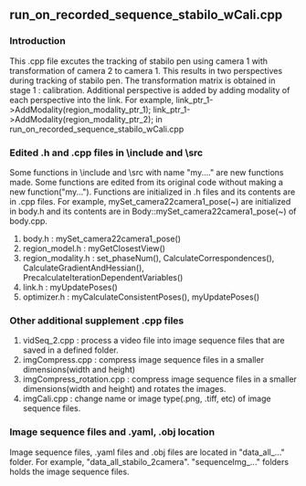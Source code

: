## run_on_recorded_sequence_stabilo_wCali.cpp

### Introduction
This .cpp file excutes the tracking of stabilo pen using camera 1 with transformation of camera 2 to camera 1. This results in two perspectives during tracking of stabilo pen. The transformation matrix is obtained in stage 1 : calibration. 
Additional perspective is added by adding modality of each perspective into the link. For example, 
link_ptr_1->AddModality(region_modality_ptr_1);
link_ptr_1->AddModality(region_modality_ptr_2);
in run_on_recorded_sequence_stabilo_wCali.cpp

### Edited .h and .cpp files in \include and \src
Some functions in \include and \src with name "my...." are new functions made. Some functions are edited from its original code without making a new function("my...").
Functions are initialized in .h files and its contents are in .cpp files. For example, mySet_camera22camera1_pose(~) are initialized in body.h and its contents are in Body::mySet_camera22camera1_pose(~) of body.cpp.

1. body.h : mySet_camera22camera1_pose()
2. region_model.h : myGetClosestView()
3. region_modality.h : set_phaseNum(), CalculateCorrespondences(), CalculateGradientAndHessian(), PrecalculateIterationDependentVariables()
4. link.h : myUpdatePoses()
5. optimizer.h : myCalculateConsistentPoses(), myUpdatePoses()

### Other additional supplement .cpp files
1. vidSeq_2.cpp : process a video file into image sequence files that are saved in a defined folder.
2. imgCompress.cpp : compress image sequence files in a smaller dimensions(width and height)
3. imgCompress_rotation.cpp : compress image sequence files in a smaller dimensions(width and height) and rotates the images.
4. imgCali.cpp : change name or image type(.png, .tiff, etc) of image sequence files.

### Image sequence files and .yaml, .obj location
Image sequence files, .yaml files and .obj files are located in "data_all_..." folder. For example, "data_all_stabilo_2camera".
"sequenceImg_..." folders holds the image sequence files.
